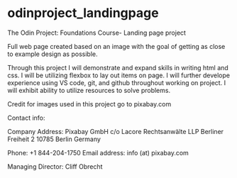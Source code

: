 # odinproject_landingpage
The Odin Project: Foundations Course- Landing page project

Full web page created based on an image with the goal of getting as close to example design as possible.

Through this project I will demonstrate and expand skills in writing html and css. 
I will be utilizing flexbox to lay out items on page.
I will further develope experience using VS code, git, and github throughout working on project.
I will exhibit ability to utilize resources to solve problems.



Credit for images used in this project go to pixabay.com

Contact info:

Company Address:
Pixabay GmbH
c/o Lacore Rechtsanwälte LLP
Berliner Freiheit 2
10785 Berlin
Germany

Phone: +1 844-204-1750
Email address: info (at) pixabay.com

Managing Director:
Cliff Obrecht